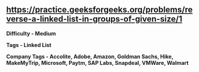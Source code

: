 ## https://practice.geeksforgeeks.org/problems/reverse-a-linked-list-in-groups-of-given-size/1

**Difficulty - Medium**

**Tags - Linked List**

**Company Tags - Accolite, Adobe, Amazon, Goldman Sachs, Hike, MakeMyTrip, Microsoft, Paytm, SAP Labs, Snapdeal, VMWare, Walmart**
